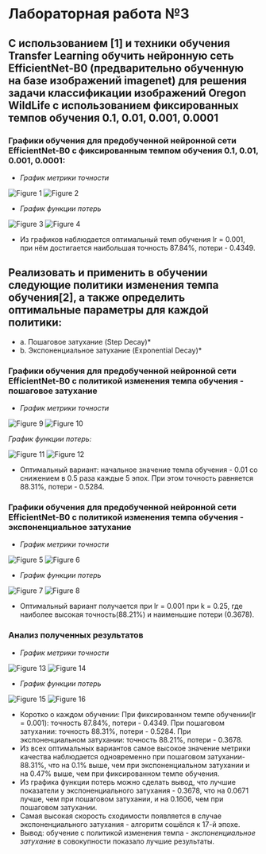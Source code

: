 # Лабораторная работа №3
## С использованием [1] и техники обучения Transfer Learning обучить нейронную сеть EfficientNet-B0 (предварительно обученную на базе изображений imagenet) для решения задачи классификации изображений Oregon WildLife с использованием фиксированных темпов обучения 0.1, 0.01, 0.001, 0.0001

### Графики обучения для предобученной нейронной сети EfficientNet-B0 с фиксированным темпом обучения 0.1, 0.01, 0.001, 0.0001:

* *График метрики точности*

![Figure 1](./epoch-accuracy.PNG)
![Figure 2](./epoch_categorical_accuracy.svg)

* *График функции потерь*

![Figure 3](./epoch-loss.PNG)
![Figure 4](./epoch_loss.svg)

* Из графиков наблюдается оптимальный темп обучения lr = 0.001, при нём достигается наибольшая точность 87.84%, потери - 0.4349. 

## Реализовать и применить в обучении следующие политики изменения темпа обучения[2], а также определить оптимальные параметры для каждой политики:
* a. Пошаговое затухание (Step Decay)*
* b. Экспоненциальное затухание (Exponential Decay)*
### Графики обучения для предобученной нейронной сети EfficientNet-B0 с политикой изменения темпа обучения - пошаговое затухание

* *График метрики точности*

![Figure 9](./epoch-loss-step.PNG)
![Figure 10](./epoch_categorical_accuracy_step.svg)

*График функции потерь:*

![Figure 11](./epoch-accuracy-step.PNG)
![Figure 12](./epoch_loss_step.svg)

* Оптимальный вариант: начальное значение темпа обучения - 0.01 со снижением в 0.5 раза каждые 5 эпох. При этом точность равняется 88.31%, потери - 0.5284.
### Графики обучения для предобученной нейронной сети EfficientNet-B0 с политикой изменения темпа обучения - экспоненциальное затухание

* *График метрики точности*

![Figure 5](./exp-accuracy.PNG)
![Figure 6](./epoch_categorical_accuracy_exp.svg)

* *График функции потерь*

![Figure 7](./exp-loss.PNG)
![Figure 8](./epoch_loss_exp.svg)

* Оптимальный вариант получается при lr = 0.001 при k = 0.25, где наиболее высокая точность(88.21%) и наименьшие потери (0.3678). 
### Анализ полученных результатов
* *График метрики точности*

![Figure 13](./final_accuracy.PNG)
![Figure 14](./epoch_categorical_accuracy_final.svg)

* *График функции потерь*

![Figure 15](./final_loss.PNG)
![Figure 16](./epoch_loss_final.svg)

* Коротко о каждом обучении:
  При фиксированном темпе обучении(lr = 0.001): точность 87.84%, потери - 0.4349. 
  При пошаговом затухании: точность 88.31%, потери - 0.5284.
  При экспоненциальном затухании: точность 88.21%, потери - 0.3678.
* Из всех оптимальных вариантов самое высокое значение метрики качества наблюдается одновременно при пошаговом затухании- 88.31%, что на 0.1% выше, чем при экспоненциальном затухании и на 0.47% выше, чем при фиксированном темпе обучения.
* Из графика функции потерь можно сделать вывод, что лучшие показатели у экспоненциального затухания - 0.3678, что на 0.0671 лучше, чем при пошаговом затухании, и на 0.1606, чем при пошаговом затухании.
* Самая высокая скорость сходимости появляется в случае экспоненциального затухания - алгоритм сошёлся к 17-й эпохе.
* Вывод: обучение с политикой изменения темпа - *экспоненциальное затухание* в совокупности показало лучшие результаты.
